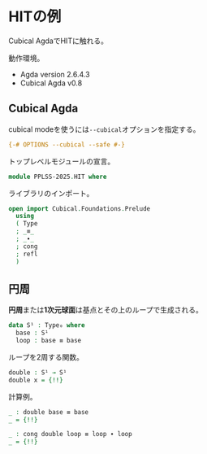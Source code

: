 # HITの例

Cubical AgdaでHITに触れる。

動作環境。

*   Agda version 2.6.4.3
*   Cubical Agda v0.8

## Cubical Agda

cubical modeを使うには`--cubical`オプションを指定する。

```agda
{-# OPTIONS --cubical --safe #-}
```

トップレベルモジュールの宣言。

```agda
module PPLSS-2025.HIT where
```

ライブラリのインポート。

```agda
open import Cubical.Foundations.Prelude
  using
  ( Type
  ; _≡_
  ; _∙_
  ; cong
  ; refl
  )
```

## 円周

**円周**または**1次元球面**は基点とその上のループで生成される。

```agda
data S¹ : Type₀ where
  base : S¹
  loop : base ≡ base
```

ループを2周する関数。

```agda
double : S¹ → S¹
double x = {!!}
```

計算例。

```agda
_ : double base ≡ base
_ = {!!}

_ : cong double loop ≡ loop ∙ loop
_ = {!!}
```
